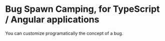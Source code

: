 # Bug Spawn Camping, for TypeScript / Angular applications

You can customize programatically the concept of a bug.
